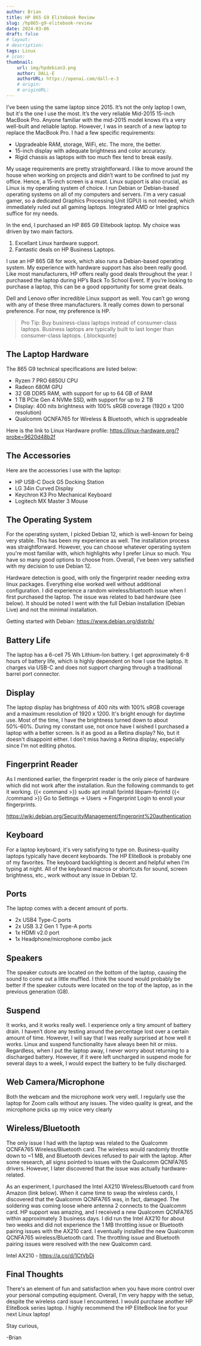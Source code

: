 ```yaml
---
author: Brian 
title: HP 865 G9 Elitebook Review
slug: /hp865-g9-elitebook-review
date: 2024-03-06
draft: false
# layout: 
# description: 
tags: Linux
# icon: 
thumbnail:
    url: img/hpdebian3.png
    author: DALL-E
    authorURL: https://openai.com/dall-e-3
    # origin:
    # originURL: 
---
```

  
I’ve been using the same laptop since 2015. It’s not the only laptop I own, but it's the one I use the most. It’s the very reliable Mid-2015 15-inch MacBook Pro. Anyone familiar with the mid-2015 model knows it’s a very well-built and reliable laptop. However, I was in search of a new laptop to replace the MacBook Pro. I had a few specific requirements:

- Upgradeable RAM, storage, WiFi, etc. The more, the better.
- 15-inch display with adequate brightness and color accuracy.
- Rigid chassis as laptops with too much flex tend to break easily.

My usage requirements are pretty straightforward. I like to move around the house when working on projects and didn’t want to be confined to just my office. Hence, a 15-inch screen is a must. Linux support is also crucial, as Linux is my operating system of choice. I run Debian or Debian-based operating systems on all of my computers and servers. I'm a very casual gamer, so a dedicated Graphics Processing Unit (GPU) is not needed, which immediately ruled out all gaming laptops. Integrated AMD or Intel graphics suffice for my needs.

In the end, I purchased an HP 865 G9 Elitebook laptop. My choice was driven by two main factors. 
1. Excellant Linux hardware support.
2. Fantastic deals on HP Business Laptops.

I use an HP 865 G8 for work, which also runs a Debian-based operating system. My experience with hardware support has also been really good. Like most manufacturers, HP offers really good deals throughout the year. I purchased the laptop during HP’s Back To School Event. If you’re looking to purchase a laptop, this can be a good opportunity for some great deals.

Dell and Lenovo offer incredible Linux support as well. You can’t go wrong with any of these three manufacturers. It really comes down to personal preference. For now, my preference is HP.


> Pro Tip: Buy business-class laptops instead of consumer-class laptops. Business laptops are typically built to last longer than consumer-class laptops.
{.blockquote}


## The Laptop Hardware
The 865 G9 technical specifications are listed below:

- Ryzen 7 PRO 6850U CPU
- Radeon 680M GPU
- 32 GB DDR5 RAM, with support for up to 64 GB of RAM
- 1 TB PCIe Gen 4 NVMe SSD, with support for up to 2 TB
- Display: 400 nits brightness with 100% sRGB coverage (1920 x 1200 resolution)
- Qualcomm QCNFA765 for Wireless & Bluetooth, which is upgradeable

Here is the link to Linux Hardware profile:
https://linux-hardware.org/?probe=9620d48b2f

## The Accessories
Here are the accessories I use with the laptop:
	
- HP USB-C Dock G5 Docking Station
- LG 34in Curved Display
- Keychron K3 Pro Mechanical Keyboard
- Logitech MX Master 3 Mouse

## The Operating System
For the operating system, I picked Debian 12, which is well-known for being very stable. This has been my experience as well. The installation process was straightforward. However, you can choose whatever operating system you're most familiar with, which highlights why I prefer Linux so much. You have so many good options to choose from. Overall, I’ve been very satisfied with my decision to use Debian 12.

Hardware detection is good, with only the fingerprint reader needing extra linux packages. Everything else worked well without additional configuration. I did experience a random wireless/bluetooth issue when I first purchased the laptop. The issue was related to bad hardware (see below). It should be noted I went with the full Debian installation (Debian Live) and not the minimal installation.

Getting started with Debian: https://www.debian.org/distrib/

## Battery Life
The laptop has a 6-cell 75 Wh Lithium-Ion battery. I get approximately 6-8 hours of battery life, which is highly dependent on how I use the laptop. It charges via USB-C and does not support charging through a traditional barrel port connector.

## Display
The laptop display has brightness of 400 nits with 100% sRGB coverage and a maximum resolution of 1920 x 1200. It's bright enough for daytime use. Most of the time, I have the brightness turned down to about 50%-60%. During my constant use, not once have I wished I purchased a laptop with a better screen. Is it as good as a Retina display? No, but it doesn't disappoint either. I don't miss having a Retina display, especially since I'm not editing photos.

## Fingerprint Reader
As I mentioned earlier, the fingerprint reader is the only piece of hardware which did not work after the installation. Run the following commands to get it working.
{{< command >}}
sudo apt install fprintd libpam-fprintd
{{< /command >}}
Go to Settings -> Users -> Fingerprint Login to enroll your fingerprints.

https://wiki.debian.org/SecurityManagement/fingerprint%20authentication

## Keyboard
For a laptop keyboard, it's very satisfying to type on. Business-quality laptops typically have decent keyboards. The HP EliteBook is probably one of my favorites. The keyboard backlighting is decent and helpful when I'm typing at night. All of the keyboard macros or shortcuts for sound, screen brightness, etc., work without any issue in Debian 12.

## Ports
The laptop comes with a decent amount of ports.

- 2x USB4 Type-C ports
- 2x USB 3.2 Gen 1 Type-A ports
- 1x HDMI v2.0 port
- 1x Headphone/microphone combo jack

## Speakers
The speaker cutouts are located on the bottom of the laptop, causing the sound to come out a little muffled. I think the sound would probably be better if the speaker cutouts were located on the top of the laptop, as in the previous generation (G8).

## Suspend
It works, and it works really well. I experience only a tiny amount of battery drain. I haven’t done any testing around the percentage lost over a certain amount of time. However, I will say that I was really surprised at how well it works. Linux and suspend functionality have always been hit or miss. Regardless, when I put the laptop away, I never worry about returning to a discharged battery. However, if it were left uncharged in suspend mode for several days to a week, I would expect the battery to be fully discharged.

## Web Camera/Microphone
Both the webcam and the microphone work very well. I regularly use the laptop for Zoom calls without any issues. The video quality is great, and the microphone picks up my voice very clearly

## Wireless/Bluetooth
The only issue I had with the laptop was related to the Qualcomm QCNFA765 Wireless/Bluetooth card. The wireless would randomly throttle down to ~1 MB, and Bluetooth devices refused to pair with the laptop. After some research, all signs pointed to issues with the Qualcomm QCNFA765 drivers. However, I later discovered that the issue was actually hardware-related.

As an experiment, I purchased the Intel AX210 Wireless/Bluetooth card from Amazon (link below). When it came time to swap the wireless cards, I discovered that the Qualcomm QCNFA765 was, in fact, damaged. The soldering was coming loose where antenna 2 connects to the Qualcomm card. HP support was amazing, and I received a new Qualcomm QCNFA765 within approximately 3 business days. I did run the Intel AX210 for about two weeks and did not experience the 1 MB throttling issue or Bluetooth pairing issues with the AX210 card. I eventually installed the new Qualcomm QCNFA765 wireless/Bluetooth card. The throttling issue and Bluetooth pairing issues were resolved with the new Qualcomm card.

Intel AX210 - https://a.co/d/1CtVbDj

## Final Thoughts
There's an element of fun and satisfaction when you have more control over your personal computing equipment. Overall, I'm very happy with the setup, despite the wireless card issue I encountered. I would purchase another HP EliteBook series laptop. I highly recommend the HP EliteBook line for your next Linux laptop! 

Stay curious,

-Brian

